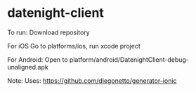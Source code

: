 datenight-client
================

To run:
Download repository

For iOS
Go to platforms/ios, run xcode project

For Android:
Open to platform/android/DatenightClient-debug-unaligned.apk


Note:
Uses: https://github.com/diegonetto/generator-ionic
